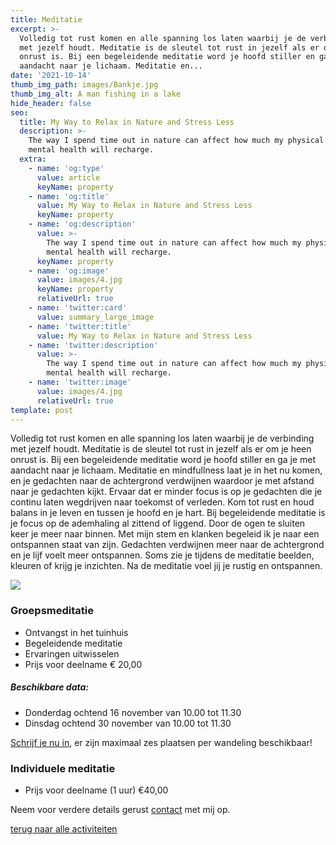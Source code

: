 ```yaml
---
title: Meditatie
excerpt: >-
  Volledig tot rust komen en alle spanning los laten waarbij je de verbinding
  met jezelf houdt. Meditatie is de sleutel tot rust in jezelf als er om je heen
  onrust is. Bij een begeleidende meditatie word je hoofd stiller en ga je met
  aandacht naar je lichaam. Meditatie en...
date: '2021-10-14'
thumb_img_path: images/Bankje.jpg
thumb_img_alt: A man fishing in a lake
hide_header: false
seo:
  title: My Way to Relax in Nature and Stress Less
  description: >-
    The way I spend time out in nature can affect how much my physical and
    mental health will recharge.
  extra:
    - name: 'og:type'
      value: article
      keyName: property
    - name: 'og:title'
      value: My Way to Relax in Nature and Stress Less
      keyName: property
    - name: 'og:description'
      value: >-
        The way I spend time out in nature can affect how much my physical and
        mental health will recharge.
      keyName: property
    - name: 'og:image'
      value: images/4.jpg
      keyName: property
      relativeUrl: true
    - name: 'twitter:card'
      value: summary_large_image
    - name: 'twitter:title'
      value: My Way to Relax in Nature and Stress Less
    - name: 'twitter:description'
      value: >-
        The way I spend time out in nature can affect how much my physical and
        mental health will recharge.
    - name: 'twitter:image'
      value: images/4.jpg
      relativeUrl: true
template: post
---
```

Volledig tot rust komen en alle spanning los laten waarbij je de verbinding met jezelf houdt. Meditatie is de sleutel tot rust in jezelf als er om je heen onrust is. Bij een begeleidende meditatie word je hoofd stiller en ga je met aandacht naar je lichaam. Meditatie en mindfullness laat je in het nu komen, en je gedachten naar de achtergrond verdwijnen waardoor je met afstand naar je gedachten kijkt. Ervaar dat er minder focus is op je gedachten die je continu laten wegdrijven naar toekomst of verleden. Kom tot rust en houd balans in je leven en tussen je hoofd en je hart.
Bij begeleidende meditatie is je focus op de ademhaling al zittend of liggend. Door de ogen te sluiten keer je meer naar binnen. Met mijn stem en klanken begeleid ik je naar een ontspannen staat van zijn. Gedachten verdwijnen meer naar de achtergrond en je lijf voelt meer ontspannen. Soms zie je tijdens de meditatie beelden, kleuren of krijg je inzichten. Na de meditatie voel jij je rustig en ontspannen.

![](/images/Beeldje.jpg)

### Groepsmeditatie

*   Ontvangst in het tuinhuis
*   Begeleidende meditatie
*   Ervaringen uitwisselen
*   Prijs voor deelname € 20,00

##### Beschikbare data:

*   Donderdag ochtend 16 november van 10.00 tot 11.30
*   Dinsdag ochtend 30 november van 10.00 tot 11.30

[Schrijf je nu in](/contact), er zijn maximaal zes plaatsen per wandeling beschikbaar!

### Individuele meditatie

*   Prijs voor deelname (1 uur) €40,00

Neem voor verdere details gerust [contact](/contact) met mij op.

[terug naar alle activiteiten](/diensten-voor-jou)
